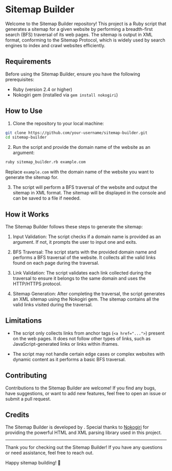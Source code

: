 # Sitemap Builder

Welcome to the Sitemap Builder repository! This project is a Ruby script that generates a sitemap for a given website by performing a breadth-first search (BFS) traversal of its web pages. The sitemap is output in XML format, conforming to the Sitemap Protocol, which is widely used by search engines to index and crawl websites efficiently.

## Requirements

Before using the Sitemap Builder, ensure you have the following prerequisites:

- Ruby (version 2.4 or higher)
- Nokogiri gem (installed via `gem install nokogiri`)

## How to Use

1. Clone the repository to your local machine:

```bash
git clone https://github.com/your-username/sitemap-builder.git
cd sitemap-builder
```

2. Run the script and provide the domain name of the website as an argument:

```bash
ruby sitemap_builder.rb example.com
```

Replace `example.com` with the domain name of the website you want to generate the sitemap for.

3. The script will perform a BFS traversal of the website and output the sitemap in XML format. The sitemap will be displayed in the console and can be saved to a file if needed.

## How it Works

The Sitemap Builder follows these steps to generate the sitemap:

1. Input Validation: The script checks if a domain name is provided as an argument. If not, it prompts the user to input one and exits.

2. BFS Traversal: The script starts with the provided domain name and performs a BFS traversal of the website. It collects all the valid links found on each page during the traversal.

3. Link Validation: The script validates each link collected during the traversal to ensure it belongs to the same domain and uses the HTTP/HTTPS protocol.

4. Sitemap Generation: After completing the traversal, the script generates an XML sitemap using the Nokogiri gem. The sitemap contains all the valid links visited during the traversal.

## Limitations

- The script only collects links from anchor tags (`<a href="...">`) present on the web pages. It does not follow other types of links, such as JavaScript-generated links or links within iframes.

- The script may not handle certain edge cases or complex websites with dynamic content as it performs a basic BFS traversal.

## Contributing

Contributions to the Sitemap Builder are welcome! If you find any bugs, have suggestions, or want to add new features, feel free to open an issue or submit a pull request.

## Credits

The Sitemap Builder is developed by [](https://github.com/abdullahxy). Special thanks to [Nokogiri](https://nokogiri.org/) for providing the powerful HTML and XML parsing library used in this project.

---

Thank you for checking out the Sitemap Builder! If you have any questions or need assistance, feel free to reach out.

Happy sitemap building! 🚀
